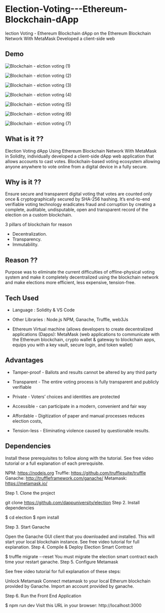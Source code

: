 # Election-Voting---Ethereum-Blockchain-dApp
lection Voting - Ethereum Blockchain dApp on the Ethereum Blockchain Network With MetaMask Developed a client-side web 

Demo
------
![Blockchain - elction voting (1)](https://user-images.githubusercontent.com/41515202/94376696-d0a26780-0139-11eb-96a5-48cd739ef4a5.png)

![Blockchain - elction voting (2)](https://user-images.githubusercontent.com/41515202/94376697-d1d39480-0139-11eb-822c-ef674f375fd9.png)

![Blockchain - elction voting (3)](https://user-images.githubusercontent.com/41515202/94376701-d304c180-0139-11eb-8cb8-7d043906f776.png)

![Blockchain - elction voting (4)](https://user-images.githubusercontent.com/41515202/94376702-d4ce8500-0139-11eb-9c9e-5bbb7d29e30b.png)

![Blockchain - elction voting (5)](https://user-images.githubusercontent.com/41515202/94376705-d5ffb200-0139-11eb-8a50-a0d76ceed9cb.png)

![Blockchain - elction voting (6)](https://user-images.githubusercontent.com/41515202/94376706-d730df00-0139-11eb-8c78-3e5487a9cc8d.png)

![Blockchain - elction voting (7)](https://user-images.githubusercontent.com/41515202/94376707-d8620c00-0139-11eb-9864-dbc82b9005cb.png)

What is it ??
---------------
Election Voting dApp Using Ethereum Blockchain Network With MetaMask in Solidity, individually developed a client-side dApp web application that allows accounts to cast votes. Blockchain-based voting ecosystem allowing anyone anywhere to vote online from a digital device in a fully secure. 

Why is it ??
-------------------
Ensure secure and transparent digital voting that votes are counted only once & cryptographically secured by SHA-256 hashing. It’s end-to-end verifiable voting technology eradicates fraud and corruption by creating a complete, auditable, undisputable, open and transparent record of the election on a custom blockchain. 

3 pillars of blockchain for reason 
* Decentralization.
* Transparency.
* Immutability.

Reason ??
-----------
Purpose was to eliminate the current difficulties of offline-physical voting system and make it completely decentralized using the blockchain network and make elections more efficient, less expensive, tension-free. 

Tech Used
-----------
* Language : Solidity & VS Code

* Other Libraries : Node.js NPM, Ganache, Truffle, web3Js 

* Ethereum Virtual machine (allows developers to create decentralized applications (Dapps): MetaMask (web applications to communicate with the Ethereum blockchain, crypto wallet & gateway to blockchain apps, equips you with a key vault, secure login, and token wallet)


Advantages
------------
* Tamper-proof - Ballots and results cannot be altered by any third party

* Transparent - The entire voting process is fully transparent and publicly verifiable

* Private - Voters’ choices and identities are protected

* Accessible - can participate in a modern, convenient and fair way

* Affordable - Digitization of paper and manual processes reduces election costs,

* Tension-less - Eliminating violence caused by questionable results.



Dependencies
--------------
Install these prerequisites to follow along with the tutorial. See free video tutorial or a full explanation of each prerequisite.

NPM: https://nodejs.org
Truffle: https://github.com/trufflesuite/truffle
Ganache: http://truffleframework.com/ganache/
Metamask: https://metamask.io/

Step 1. Clone the project

git clone https://github.com/dappuniversity/election
Step 2. Install dependencies

$ cd election
$ npm install

Step 3. Start Ganache

Open the Ganache GUI client that you downloaded and installed. This will start your local blockchain instance. See free video tutorial for full explanation.
Step 4. Compile & Deploy Election Smart Contract

$ truffle migrate --reset You must migrate the election smart contract each time your restart ganache.
Step 5. Configure Metamask

See free video tutorial for full explanation of these steps:

Unlock Metamask
Connect metamask to your local Etherum blockchain provided by Ganache.
Import an account provided by ganache.

Step 6. Run the Front End Application

$ npm run dev Visit this URL in your browser: http://localhost:3000


